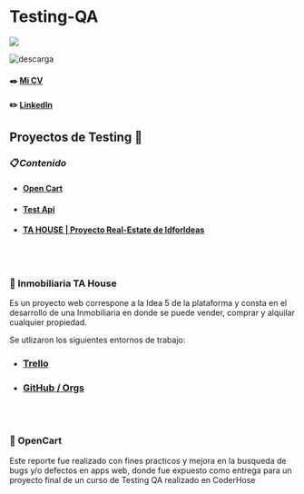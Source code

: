 <h1 align="left">Testing-QA</h3>

<p align="left">
  <a href="https://skillicons.dev">
    <img src="https://skillicons.dev/icons?i=html,js,css,mysql,react,vscode,figma,docker,selenium" />
  </a>
</p>


![descarga](https://user-images.githubusercontent.com/86979361/187540414-5f58deaa-2201-456a-b358-d3d37be24dfb.jpg)

#### ✒️ [Mi CV](./Docs/Maximiliano%20Barbosa.pdf)

#### ✏️ [LinkedIn](https://www.linkedin.com/in/maxi-barbosa/)

## Proyectos de Testing 📒

### 📋<em>Contenido</em>
- #### [Open Cart](https://docs.google.com/document/d/1wHuhAc_iFKuRAs7inDK3Yd8zvfQRqdvXMmIfyyX36bo/edit) 
- #### [Test Api](./Docs/Apimon_MaximilianoBarbosa.pdf)
- #### [TA HOUSE | Proyecto Real-Estate de IdforIdeas](https://github.com/tahouse-casa/tahouse-testing.git)
<br/>
<br/>

<h3 align="left">🔹 Inmobiliaria TA House</h3>
Es un proyecto web correspone a la Idea 5 de la plataforma y consta en el desarrollo de una Inmobiliaria en donde se puede vender, comprar y alquilar cualquier propiedad. 

Se utlizaron los siguientes entornos de trabajo:
<br/> 

- ### [Trello]()
- ### [GitHub / Orgs](https://github.com/orgs/tahouse-casa/repositories)
<br/>
<br/>

<h3 align="left">🔹 OpenCart</h3>
Este reporte fue realizado con fines practicos y mejora en la busqueda de bugs y/o defectos en apps web, donde fue expuesto como entrega para un proyecto final de un curso de Testing QA realizado en CoderHose
<br/>
<br/>   
